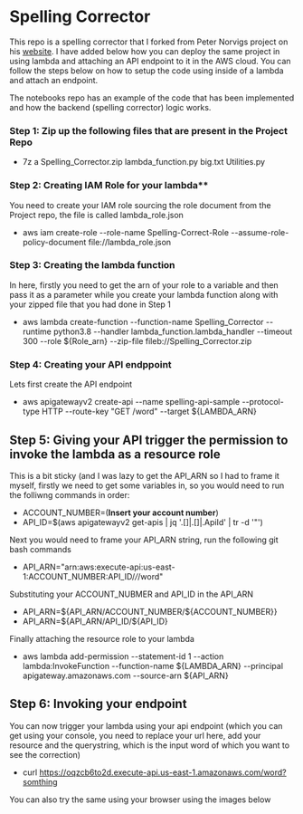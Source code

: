# **Spelling Corrector**
This repo is a spelling corrector that I forked from Peter Norvigs project on his [website](http://norvig.com/spell-correct.html).
I have added below how you can deploy the same project in using lambda and attaching an API endpoint to it in the AWS cloud. You can follow the steps below on how to setup the code using 
inside of a lambda and attach an endpoint.

The notebooks repo has an example of the code that has been implemented and how the backend (spelling corrector) logic works. 

### Step 1: Zip up the following files that are present in the Project Repo
- 7z a Spelling_Corrector.zip lambda_function.py big.txt Utilities.py

### Step 2: Creating IAM Role for your lambda**
You need to create your IAM role sourcing the role document from the Project repo, the file is called lambda_role.json

- aws iam create-role --role-name Spelling-Correct-Role --assume-role-policy-document file://lambda_role.json

### Step 3: Creating the lambda function
In here, firstly you need to get the arn of your role to a variable and then pass it as a parameter while you create your lambda function along with your zipped file that you had done in Step 1

- aws lambda create-function --function-name Spelling_Corrector --runtime python3.8 --handler lambda_function.lambda_handler --timeout 300  --role ${Role_arn} --zip-file fileb://Spelling_Corrector.zip

### Step 4: Creating your API endppoint
Lets first create the API endpoint
- aws apigatewayv2 create-api --name spelling-api-sample --protocol-type HTTP --route-key "GET /word" --target ${LAMBDA_ARN}

## Step 5: Giving your API trigger the permission to invoke the lambda as a resource role
This is a bit sticky (and I was lazy to get the API_ARN so I had to frame it myself, firstly we need to get some variables in, so you would need to run the folliwng commands in order:
- ACCOUNT_NUMBER=(**Insert your account number**)
- API_ID=$(aws apigatewayv2 get-apis | jq '.[]|.[]|.ApiId' | tr -d '"')

Next you would need to frame your API_ARN string, run the following git bash commands
- API_ARN="arn:aws:execute-api:us-east-1:ACCOUNT_NUMBER:API_ID/*/*/word"

Substituting your ACCOUNT_NUBMER and API_ID in the API_ARN
- API_ARN=${API_ARN/ACCOUNT_NUMBER/${ACCOUNT_NUMBER}}
- API_ARN=${API_ARN/API_ID/${API_ID}

Finally attaching the resource role to your lambda
- aws lambda add-permission --statement-id 1 --action lambda:InvokeFunction --function-name ${LAMBDA_ARN} --principal apigateway.amazonaws.com --source-arn ${API_ARN}

## Step 6: Invoking your endpoint
You can now trigger your lambda using your api endpoint (which you can get using your console, you need to replace your url here, add your resource and the querystring, which is the input word of which you want to see the correction)
- curl https://oqzcb6to2d.execute-api.us-east-1.amazonaws.com/word?somthing

You can also try the same using your browser using the images below
